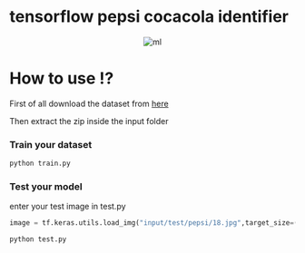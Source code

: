 # tensorflow pepsi cocacola identifier

<p align="center">
  <img src="https://iili.io/JKzkf1V.jpg" alt="ml" />
</p>

<h1>How to use ⁉</h1>
<p>First of all download the dataset from <a href="https://www.kaggle.com/datasets/die9origephit/pepsi-and-cocacola-images/data">here</a></p>
<p>Then extract the zip inside the input folder</p>

<h3>Train your dataset</h3>

```cmd
python train.py
```

<h3>Test your model</h3>
enter your test image in test.py

```py
image = tf.keras.utils.load_img("input/test/pepsi/18.jpg",target_size=(25,25))
```

```cmd
python test.py
```
